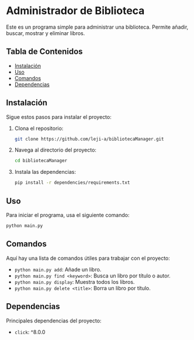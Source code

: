 # Administrador de Biblioteca

Este es un programa simple para administrar una biblioteca. Permite añadir, buscar, mostrar y eliminar libros.

## Tabla de Contenidos
- [Instalación](#instalación)
- [Uso](#uso)
- [Comandos](#comandos)
- [Dependencias](#dependencias)

## Instalación

Sigue estos pasos para instalar el proyecto:

1. Clona el repositorio:
    ```bash
    git clone https://github.com/leji-a/bibliotecaManager.git
    ```
2. Navega al directorio del proyecto:
    ```bash
    cd bibliotecaManager
    ```
3. Instala las dependencias:
    ```bash
    pip install -r dependencies/requirements.txt
    ```

## Uso

Para iniciar el programa, usa el siguiente comando:
```bash
python main.py
```

## Comandos

Aquí hay una lista de comandos útiles para trabajar con el proyecto:

- `python main.py add`: Añade un libro.
- `python main.py find <keyword>`: Busca un libro por título o autor.
- `python main.py display`: Muestra todos los libros.
- `python main.py delete <title>`: Borra un libro por título.

## Dependencias

Principales dependencias del proyecto:

- `click`: ^8.0.0
